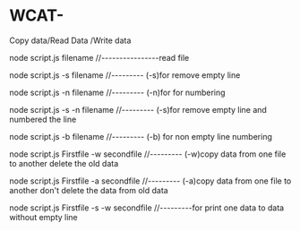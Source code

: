 # WCAT-
Copy data/Read Data /Write data

node script.js filename //----------------read file

node script.js -s filename  //--------- (-s)for remove empty line

node script.js -n filename  //--------- (-n)for for numbering 

node script.js -s -n filename  //--------- (-s)for remove empty line and numbered the line

node script.js -b filename  //--------- (-b) for non empty line numbering

node script.js  Firstfile -w secondfile //--------- (-w)copy data from one file to another delete the old data

node script.js Firstfile -a secondfile  //--------- (-a)copy data from one file to another don't delete the data from old data

node script.js Firstfile -s -w secondfile  //---------for print one data to data without empty line

